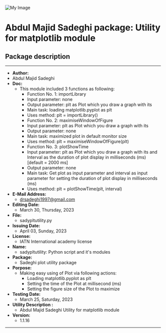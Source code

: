 ![My Image](./Sadeghi3.png "Abdul Majid Sadeghi")
# Abdul Majid Sadeghi package: Utility for matplotlib module
## Package description
----------------------------------------------------
- __Author:__
- Abdul Majid Sadeghi
- __Doc:__
	- This module included 3 functions as following:
		- Function No. 1: importLibrary
		- Input parameter: none
		- Output parameter: plt as Plot which you draw a graph with its
		- Main task: loading matplotlib.pyplot as plt
		- Uses method: plt = importLibrary()
		- Function No. 2: maximiseWindowOfFigure
		- Input parameter: plt as Plot which you draw a graph with its
		- Output parameter: none
		- Main task: maximized plot in default monitor size
		- Uses method: plt = maximiseWindowOfFigure(plt)
		- Function No. 3: plotShowTime
		- Input parameter: plt as Plot which you draw a graph with its and Interval as the duration of plot display in milliseconds (ms) [default = 2000 ms]
		- Output parameter: none
		- Main task: Get plot as input parameter and interval as input parameter for setting the duration of plot display in milliseconds (ms)
		- Uses method: plt = plotShowTime(plt, interval)
- __E-Mail Address:__
	- drsadeghi1997@gmail.com
- __Editing Date:__
	- March 30, Thursday, 2023
- __File:__
	- sadypltutility.py
- __Issuing Date:__
	- April 03, Sunday, 2023
- __License:__
	- IATN International academy license
- __Name:__
	- sadypltutility: Python script and it's modules
- __Package:__
	- Sadeghi plot utility package
- __Porpose:__
	- Making easy using of Plot via following actions:
		- Loading matplotlib.pyplot as plt
		- Setting the time of the Plot at millisecond (ms)
		- Setting the figure size of the Plot to maximize
- __Testing Date:__
	- March 25, Saturday, 2023
- __Utility Description :__
	- Abdul Majid Sadeghi Utility for matplotlib module
- __Version:__
	- 1.1.16
----------------------------------------------------